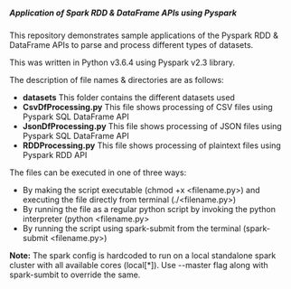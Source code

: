 ##### Application of Spark RDD & DataFrame APIs using Pyspark

This repository demonstrates sample applications of the Pyspark RDD & DataFrame APIs to parse and process different types of datasets.

This was written in Python v3.6.4 using Pyspark v2.3 library.

The description of file names & directories are as follows:
- **datasets** This folder contains the different datasets used
- **CsvDfProcessing.py** This file shows processing of CSV files using Pyspark SQL DataFrame API
- **JsonDfProcessing.py** This file shows processing of JSON files using Pyspark SQL DataFrame API
- **RDDProcessing.py** This file shows processing of plaintext files using Pyspark RDD API

The files can be executed in one of three ways:
- By making the script executable (chmod +x <filename.py>) and executing the file directly from terminal (./<filename.py>)
- By running the file as a regular python script by invoking the python interpreter (python <filename.py>
- By running the script using spark-submit from the terminal (spark-submit <filename.py>)

**Note:** The spark config is hardcoded to run on a local standalone spark cluster with all available cores (local[*]). Use --master flag along with spark-sumbit to override the same.
